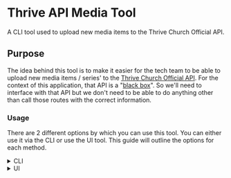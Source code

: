 # Thrive API Media Tool
A CLI tool used to upload new media items to the Thrive Church Official API.

## Purpose
The idea behind this tool is to make it easier for the tech team to be able to upload new media items / series' to the [Thrive Church Official API](https://github.com/ThriveCommunityChurch/ThriveChurchOfficialAPI/). For the context of this application, that API is a "[black box](https://en.wikipedia.org/wiki/Black_box)". So we'll need to interface with that API but we don't need to be able to do anything other than call those routes with the correct information.

### Usage
There are 2 different options by which you can use this tool. You can either use it via the CLI or use the UI tool. This guide will outline the options for each method.

<details>
  <summary>CLI</summary>
  
  ## Arguments
Ordered by flag values ascending.

### Required
- `Date` (-d) - _The date this sermon message occurred._
- `Speaker` (-k) - _The speaker of the sermon message._
- `Title` (-t) - _The title of this sermon message._

### Optional
- `AudioUrl` (-a) - _The audio URL for the new message. (default = `null`)_
- `CloseSeries` (-c) - _Whether or not to close the requested series, ending it. Only used when updating an existing series. (default = `false`)_
- `SingleMessageSeries` (-e) - _Whether or not this new message is a single message series. Only used when creating a new series. (default = `false`)_
- `AudioFileSize` (-f) - _The file size of the message audio in MB. (default = `null`)_
- `Debug` (-g) - _Whether or not to run this tool in debug mode. Update & create operations will NOT complete if this setting is set. (default = `false`)_
- `AudioFilePath` (-h) - _The path to the audio file. Should be .mp3 file type. Cannot be used in conjunction with AudioFileSize or AudioDuration args. (default = `null`)_
- `ImageURL` (-i) - _The URL for the main sermon series image. Required when creating a new series. Must be in valid URL syntax. (default = `null`)_
- `ThumbnailURL` (-l) - _The URL for the compressed sermon series image. Required when creating a new series. Must be in valid URL syntax. (default = `null`)_
- `SeriesName` (-m) - _The name of the new series. Only used when creating a new series. (default = `null`)_
- `New` (-n) - _Whether or not this is a new series. Cannot be used in conjunction with SeriesId (s). (default = `false`)_
- `PassageRef` (-p) - _The main passage reference for this message. (default = `null`)_
- `SeriesId` (-s) - _The unique identifier of the series in which to add this media item to. (default = `null`)_
- `AudioDuration` (-u) - _The duration of the audio file in seconds. (default = `null`)_
- `VideoUrl` (-v) - _The URL of the video file for this message. (default = `null`)_
- `EndDate` (-y) - _The ending date of the series being updated. Used with the CloseSeries (c) argument. This argument is ignored if CloseSeries is false. (default = `null`)_


## Compatablity
__Source__

✔ macOS ✔ Windows ✔ Linux

__Release Packages__

❌ macOS ✔ Windows ❌ Linux

## Sample Requests
Each of the following are valid request parameters. Note that all arguments need to be strings including values that are numbers and URLs need to be included inside quotations so that slashes are not treated as escape characters. _When omitting the series ID from an update request you will be able to select a series ID from a list._

### Add new series message
```
-s "5fc59845325b6d1270e7affa" -a "https://example.com/Recording.mp3" -v "https://youtu.be/video-id" -u "2501.14666667" -f "28.6604251862" -p "Matthew 2: 13 - 23" -t "Ugly Childhood" -k "John Roth" -d "2020-12-27"
```

### Create a new series
```
-n true -m "An Ugly Christmas" -e false -a "https://example.com/Recording.mp3" -h "C:\file.mp3" -i "https://example.com/image.jpg" -l "https://example.com/thumbnail.jpg" -v "https://youtu.be/video-id" -d "2020-12-27" -k "John Roth" -p "Matthew 2: 13 - 23" -t "Ugly Childhood"
```

## Sample AppSettings
`ThriveAPIUrl` is the only required setting for this tool so that it knows where and how to communicate with the API. You can use this as an example for wherever you have your instance deployed. It should be public.
```
{
    "ThriveAPIUrl": "http://hostname:port/"
}
```

## Future Plans
The end goal for this tool is to make it a standalone application that can run on virtually any OS so that we can quickly run this either at home or on one of the servers at the church. That way we can quickly and easily calculate the data that we need and not have to spend time generating the JSON request to send via Postman to the API. This tool should take care of __all__ that heavy lifting for us. 
</details>

<details>
  <summary>UI</summary>
  
  ## Requirements
  This tool requires that you have node and the angluar CLI installed so that you can build and deploy this tool where you wish. However there is another required configuration file that you will need before you can begin running this application.
  
  You must create the following file located at this location `ThriveChurchMediaToolUI\src\app\shared\configurations.ts`.
  
  ```
  import { Injectable } from "@angular/core";

  @Injectable({
      providedIn: 'root'
  })
  export class Configurations {
    ApiURL: string;

    constructor() {
      // You can change this value to either run against either prod or localhost
      this.ApiURL = "http://localhost:port";
    }
  }
  ```
</details>
